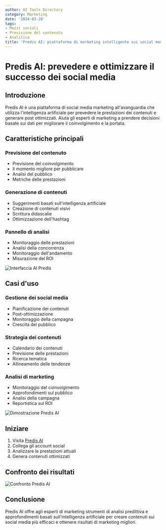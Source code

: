 ```yaml
---
author: AI Tools Directory
category: Marketing
date: '2024-03-20'
tags:
- Mezzi sociali
- Previsione del contenuto
- Analitica
title: 'Predis AI: piattaforma di marketing intelligente sui social media'
---
```


# Predis AI: prevedere e ottimizzare il successo dei social media

## Introduzione

Predis AI è una piattaforma di social media marketing all'avanguardia che utilizza l'intelligenza artificiale per prevedere le prestazioni dei contenuti e generare post ottimizzati. Aiuta gli esperti di marketing a prendere decisioni basate sui dati per migliorare il coinvolgimento e la portata.

## Caratteristiche principali

### Previsione del contenuto
- Previsione del coinvolgimento
- Il momento migliore per pubblicare
- Analisi del pubblico
- Metriche delle prestazioni

### Generazione di contenuti
- Suggerimenti basati sull'intelligenza artificiale
- Creazione di contenuti visivi
- Scrittura didascalie
- Ottimizzazione dell'hashtag

### Pannello di analisi
- Monitoraggio delle prestazioni
- Analisi della concorrenza
- Monitoraggio dell'andamento
- Misurazione del ROI

![Interfaccia AI Predis](/imgs/predisai/interface.jpg)

## Casi d'uso

### Gestione dei social media
- Pianificazione dei contenuti
- Post-ottimizzazione
- Monitoraggio della campagna
- Crescita del pubblico

### Strategia dei contenuti
- Calendario dei contenuti
- Previsione delle prestazioni
- Ricerca tematica
- Allineamento delle tendenze

### Analisi di marketing
- Monitoraggio del coinvolgimento
- Approfondimenti sul pubblico
- Analisi della campagna
- Reportistica sul ROI

![Dimostrazione Predis AI](/imgs/predisai/demo.jpg)

## Iniziare

1. Visita [Predis AI](https://predis.ai)
2. Collega gli account social
3. Analizzare le prestazioni attuali
4. Genera contenuti ottimizzati

## Confronto dei risultati

![Confronto Predis AI](/imgs/predisai/comparison.jpg)

## Conclusione

Predis AI offre agli esperti di marketing strumenti di analisi predittiva e approfondimenti basati sull'intelligenza artificiale per creare contenuti sui social media più efficaci e ottenere risultati di marketing migliori.